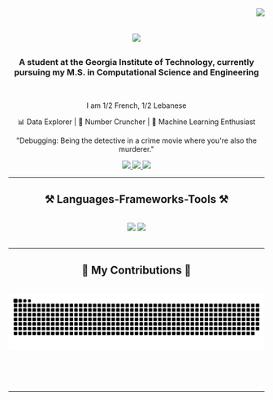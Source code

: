 <img align="right" src="https://visitor-badge.laobi.icu/badge?page_id=Chloesaleh1.Chloesaleh1" />

<h1 align="center">
    <img src="https://readme-typing-svg.herokuapp.com/?font=Righteous&size=35&center=true&vCenter=true&width=500&height=70&duration=4000&lines=Hi+There!+👋;+I'm+Chloe+Saleh!;" />
</h1>

<h3 align="center">A student at the Georgia Institute of Technology, currently pursuing my M.S. in Computational Science and Engineering</h3>

<br/>

<div align="center">
 
 I am 1/2 French, 1/2 Lebanese
 
 📊 Data Explorer | 🧮 Number Cruncher | 🤖 Machine Learning Enthusiast

"Debugging: Being the detective in a crime movie where you're also the murderer."

 </div>
 
<div align="center"> 
  <a href="mailto:csaleh7@gatech.edu">
    <img src="https://img.shields.io/badge/Gmail-333333?style=for-the-badge&logo=gmail&logoColor=red" />
  </a>
  <a href="https://www.linkedin.com/in/chloesaleh/" target="_blank">
    <img src="https://img.shields.io/badge/LinkedIn-0077B5?style=for-the-badge&logo=linkedin&logoColor=white" target="_blank" />
  </a>
  <a href="https://github.gatech.edu/pages/csaleh7/csaleh7.github.io/" target="_blank">
     <img src="https://img.shields.io/badge/Portfolio-FF5722?style=for-the-badge&logo=todoist&logoColor=white" target="_blank" /> <!-- sqlite, safari, google-chrome are other good icon options -->
  </a>
</div>

 <hr/>
 
<h2 align="center">⚒️ Languages-Frameworks-Tools ⚒️</h2>
<br/>
<div align="center">
    <img src="https://skillicons.dev/icons?i=html,css,vscode,github,r" />
    <img src="https://skillicons.dev/icons?i=python,java,sql, mysql" /><br>
</div>

<br/>
<hr/>

<div align="center">
  <h2>🐍 My Contributions 🐍</h2>
  <br>
  <img alt="snake eating my contributions" src="https://raw.githubusercontent.com/salesp07/salesp07/output/github-contribution-grid-snake.svg" />
  
  <br/><br/><br/>
</div>

<hr/>
